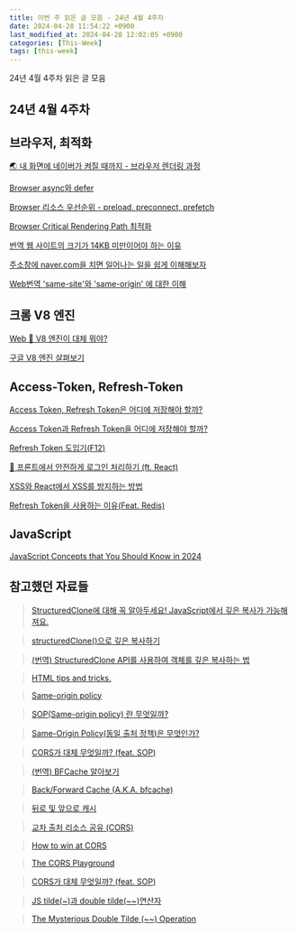 ```yaml
---
title: 이번 주 읽은 글 모음 - 24년 4월 4주차
date: 2024-04-28 11:54:22 +0900
last_modified_at: 2024-04-28 12:02:05 +0900
categories: [This-Week]
tags: [this-week]
---
```


24년 4월 4주차 읽은 글 모음

## 24년 4월 4주차

## 브라우저, 최적화

[🌏 내 화면에 네이버가 켜질 때까지 - 브라우저 렌더링 과정](https://velog.io/@jhyun_k/%EB%82%B4-%ED%99%94%EB%A9%B4%EC%97%90-%EB%84%A4%EC%9D%B4%EB%B2%84%EA%B0%80-%EC%BC%9C%EC%A7%80%EB%8A%94-%EA%B3%BC%EC%A0%95)

[Browser async와 defer](https://beomy.github.io/tech/browser/async-defer/)

[Browser 리소스 우선순위 - preload, preconnect, prefetch](https://beomy.github.io/tech/browser/preload-preconnect-prefetch/)

[Browser Critical Rendering Path 최적화](https://beomy.github.io/tech/browser/critical-rendering-path/)

[번역 웹 사이트의 크기가 14KB 미만이어야 하는 이유](https://velog.io/@sejinkim/웹-사이트의-크기가-14KB-미만이어야-하는-이유)

[주소창에 naver.com을 치면 일어나는 일을 쉽게 이해해보자](https://velog.io/@sylagape1231/주소창에-naver.com을-치면-일어나는-일을-쉽게-이해해보자)

[Web번역 'same-site'와 'same-origin' 에 대한 이해](https://minjung-jeon.github.io/same-site-same-origin/)

## 크롬 V8 엔진

[Web 🤔 V8 엔진이 대체 뭐야?](https://velog.io/@remon/V8-엔진이-대체-뭐야)

[구글 V8 엔진 살펴보기](https://jaehyeon48.github.io/javascript/google-v8-engine/)

## Access-Token, Refresh-Token

[Access Token, Refresh Token은 어디에 저장해야 할까?](https://velog.io/@iamtaehoon/sagah)

[Access Token과 Refresh Token을 어디에 저장해야 할까?](https://velog.io/@ohzzi/Access-Token과-Refresh-Token을-어디에-저장해야-할까)

[Refresh Token 도입기(F12)](https://medium.com/@uk960214/refresh-token-도입기-f12-dd79de9fb0f0)

[🍪 프론트에서 안전하게 로그인 처리하기 (ft. React)](https://velog.io/@yaytomato/프론트에서-안전하게-로그인-처리하기)

[XSS와 React에서 XSS를 방지하는 방법](https://velog.io/@wksmstkfka12/XSS와-React에서-XSS를-방지하는-방법)

[Refresh Token을 사용하는 이유(Feat. Redis)](https://puleugo.tistory.com/154)

## JavaScript

[JavaScript Concepts that You Should Know in 2024](https://medium.com/@shariq.ahmed525/javascript-concepts-that-you-should-know-in-2024-3cf6515a304e)

## 참고했던 자료들

> [StructuredClone에 대해 꼭 알아두세요! JavaScript에서 깊은 복사가 가능해져요.](https://velog.io/@seonja/StructuredClone을-사용하여-JavaScript에서-깊은-복사)

> [structuredClone()으로 깊은 복사하기](https://velog.io/@sejinkim/structuredClone으로-깊은-복사하기)

> [(번역) StructuredClone API를 사용하여 객체를 깊은 복사하는 법](https://soobing.github.io/javascript/deep-copying-objects-with-the-structuredclone-api/)

> [HTML tips and tricks.](https://dev.to/devsyedmohsin/html-tips-tricks-that-you-will-love-to-know-27ig)

> [Same-origin policy](https://developer.mozilla.org/en-US/docs/Web/Security/Same-origin_policy)

> [SOP(Same-origin policy) 란 무엇일까?](https://dongwooklee96.github.io/post/2021/03/23/sopsame-origin-policy-란-무엇일까.html)

> [Same-Origin Policy(동일 출처 정책)은 무엇인가?](https://codingmoon.io/posts/interview-questions/describe-same-origin-policy/)

> [CORS가 대체 무엇일까? (feat. SOP)](https://hudi.blog/sop-and-cors/)

> [(번역) BFCache 알아보기](https://velog.io/@superlipbalm/bfcache)

> [Back/Forward Cache (A.K.A. bfcache)](https://velog.io/@sejinkim/BackForward-Cache-A.K.A.-bfcache)

> [뒤로 및 앞으로 캐시](https://web.dev/articles/bfcache?hl=ko)

> [교차 출처 리소스 공유 (CORS)](https://developer.mozilla.org/ko/docs/Web/HTTP/CORS)

> [How to win at CORS](https://jakearchibald.com/2021/cors/)

> [The CORS Playground](https://jakearchibald.com/2021/cors/playground/)

> [CORS가 대체 무엇일까? (feat. SOP)](https://hudi.blog/sop-and-cors/)

> [JS tilde(~)과 double tilde(~~)연산자](https://velog.io/@proshy/JS-tilde과-double-tilde연산자)

> [The Mysterious Double Tilde (~~) Operation](https://dev.to/asadm/the-mysterious-double-tilde-operation-mih)
